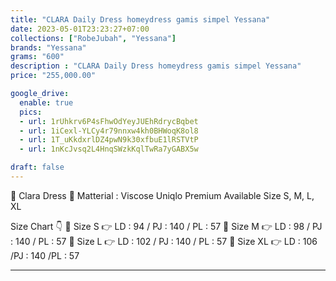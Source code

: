 ```yaml
---
title: "CLARA Daily Dress homeydress gamis simpel Yessana"
date: 2023-05-01T23:23:27+07:00
collections: ["RobeJubah", "Yessana"]
brands: "Yessana"
grams: "600"
description : "CLARA Daily Dress homeydress gamis simpel Yessana"
price: "255,000.00"

google_drive:
  enable: true
  pics:
  - url: 1rUhkrv6P4sFhwOdYeyJUEhRdrycBqbet
  - url: 1iCexl-YLCy4r79nnxw4kh0BHWoqK8ol8
  - url: 1T_uKkdxrlDZ4pwN9k30xfbuE1lRSTVtP
  - url: 1nKcJvsq2L4HnqSWzkKqlTwRa7yGABX5w

draft: false
---
```


🌸 Clara Dress 🌸
Matterial : Viscose Uniqlo Premium
Available Size S, M, L, XL

Size Chart 👇
    🍭 Size S   👉 LD : 94 / PJ : 140 / PL : 57
    🍭 Size M  👉 LD : 98 / PJ : 140 / PL : 57
    🍭 Size L   👉 LD : 102 / PJ : 140 / PL : 57
    🍭 Size XL 👉 LD : 106 /PJ : 140 /PL : 57

-----------        
